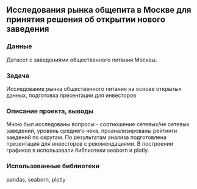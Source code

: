 ## Исследования рынка общепита в Москве для принятия решения об открытии нового заведения

### Данные 
Датасет с заведениями общественного питания Москвы.

### Задача 
Исследование рынка общественного питания на основе открытых данных, подготовка презентации для инвесторов

### Описание проекта, выводы
Мною был исследованы вопросы - соотношение сетевых/не сетевых заведений, уровень среднего чека, проанализированы рейтинги заедений по округам.
По результатам анализа подготовлена презентация для инвесторов с рекомендациями. В построении графиков я использовали
библиотеки seaborn и plotly. 

### Использованные библиотеки
pandas, seaborn, plotly

